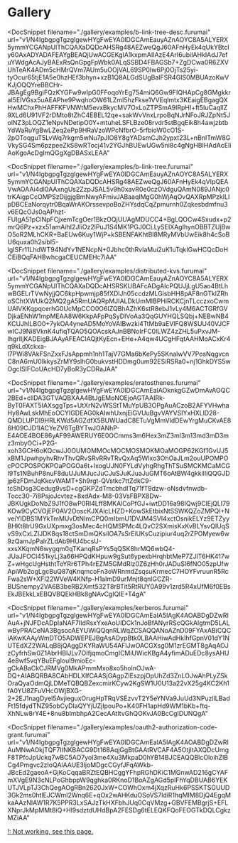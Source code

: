 # Gallery

<ClientOnly>
<DocSnippet
  filename="./gallery/examples/array-list.furumai"
  url="v1/N4IgbgpgTgzglgewHYgFwEYA0IDGCAmEauyAZnAOYC8A5ALYERX5ymk0DcAOkj2HPABGcADZwALgE8qACzj5CSbryQUoCAK4AHAAQBDKFD2SdwHjp1JGAbToGKcJFQAMmHVr0LH1dK50B3eXEZKgAOPxkIShlxMIBWAF1lCxx0ZJ0cACZ0nABmHIAWHLicgDYcgHYc0JyAThzfaxE9QQgRWgA6Lpo3GHF1AGsmGiskCBok8wz0NKnU7Ln0fMWixZLF8p4AXx4AWn2eVOUs4+WkHFXz9fPN86rDmp49g-P0a1iaPQnlfd3DzPetEE32ef3OuUBNBwIKQv0OBUh+BhcKukPGk1hLxwpUh7AxKJwFUhFGRWNCkJkpLBOFqkLgMNSzmOM2ZC1eZ1Sl1S11StwJM0hACsqYd0ACPgMRezISIpZzIXQ5eg4pCkEqcR8EDCQNg9Eg4HZxIgUKhQHocEbIGh+hoIFstkA"
></DocSnippet>

<DocSnippet
  filename="./gallery/examples/b-link-tree-desc.furumai"
  url="v1/N4IgbgpgTgzglgewHYgFwEYA0IDGCAmEauyAZnAOYC8A5ALYERX5ymmYCGANpUlThCQAXaDQDcAHSRg48AEZweQgJ60AFnHyEk4qUkYBtcly60AxADYADAFEAYgBEAQjUwACGEKgIA1kxpmAIIAzE4ArI6ubiIAHkIAdJ7efuYWdgAcAJyBAExRsQnGpgFpWbk0ALqSSBD4FBAGSb7+ZgDCwa0R6ZXVUhTeAK4ADm5cHMrQVm7AUm5uOOjVAL69SP0Iw6Pj0OjTs25yi-tyOcur65tjE1A5e0hzHEf3bhyn+xzB1Q8ALGdSUgBaIFSR4GIS0MBUAzoKwVKJjOQQYreBBCHr-JBAgEg9BgiFQzKYGFw9wIpG0FFoqoYrEg754miQ6Gw9FIQHApCg8GMgkkraI5EIVGsx5uAEAPhe9PwqhoOW61LZmI5hzFkse1VVEqlmtx3KEaigEBgagQXHwMChxPhHAFFKFVNWtM5evxBkycMV7OxLoZTPSmA9lRpHI+ft5IuCaqlIZ9XLd6U91VF2rDMto8tZhC4EBEL12qe+sakWvVnxLrpoBqNJrNFoJRJZpNt5JolNZ3pLOQZ1eNpvNDetipO0Y+mtuheLSFLBze08rvdr5stBgqEik8h4awjzbtbYdWaRuYgBwLZeq2ePp9HRaVzoWPcNfbrO-5rfbioW0cO1S-2pOToqguT5LvWq7rkgm5wNu7pJlO8Y8gYADsmCJh2ypxt23L+nBnITmW8GVkySG4Sm6pzpeeZkS8wRTocj41v2YGJhBUEwUGw5ni8c4gNgHBIHAdAcEIiAoKgoAcDgImQGgXgDBASxLEAA"
></DocSnippet>

<DocSnippet
  filename="./gallery/examples/b-link-tree.furumai"
  url="v1/N4IgbgpgTgzglgewHYgFwEYA0IDGCAmEauyAZnAOYC8A5ALYERX5ymmYCGANpUlThCQAXaDQDcAHSRg48AEZweQgJ60AFnHyEk4qVIpQEAVwAOAAi4dl0AAxngUs2ZzpJSAL5v9h0xavR0e0czOVdguQAmN089JANjc0trKAigpCcOMPSzDijgjgBmNwyAFmivJABaaqlMgG0hWjAqOvQAXRpMPzkILlpDBCEaNorqytr0BqaWrAKOrssevpoBoZHYsdqCqZpmurnh0Zqkesbdmfnu3v6EQcOJs0qAPhzt-FUIgA51pClNpFCjxemTcgOer1BkzOQjUUAgMDUCC4+BgLQOCw4Sxudx+p2mrQ6Pz+xzx51amAihI2JIiOz2lPuJ1S4MK1PGJ0CLLySEIXAgIhynOBBTZUjBwO5oR2MLhCKR+BaEUw6Kuy1WjP+kSBENFAKhtBl8MRyMVbUwEik8h4cSoBU6quxa0h2sibl5-IgISFr11LhdWT94NdYv1NENcpN+0Jbhc0thRvlaMui2uK1uTqkIGwHCQcDoHCEiBQqFAHBwhcgaCEUCMEHc7iAA"
></DocSnippet>

<DocSnippet
  filename="./gallery/examples/distributed-kvs.furumai"
  url="v1/N4IgbgpgTgzglgewHYgFwEYA0IDGCAmEauyAZnAOYC8A5ALYERX5ymmYCGANpUlThCQAXaDQDcAHSRSKUBAFcADgAIcPQUJjLgU5ao4BtLhwBGELrTVwNyjjQC6kpHpwmjp85fXDlJh05ccdzMLGisbHH8pAF8nGTklZRhoSChtXWUkQ2MQ2gA5RmUAQRpMJIALDkUmMIBPHiRCKCjnTLcczxoCwmUAIVKKqpqcerhG0UcMpCCO0O6IZQBhAZhK6stR8ebJ1vLy4M6ACTGRfGVDjkaENhW1mpMEAA8W6KkpAFpPqSyDIVoAa3QqGUYHQLSQbj+NEBwNB4KCUJhILBO0+7ykOA4yneAD5MoYoVAIBwzki4TtMb9aEVlFQ8WSUU40VJCFwICJ9Ni8VknK4ufiqTQAO5QOAcskAJnBBNoIrFC0lLWZ4zZHL5uPxvJM-IhgrlIjKADEigBJAAyAFEACIAQjtKyEcn+EHe+A4qw4UCgHFqtAAHMoACxKr4q9kLdXckxa-l7PWi8VAkFSnZxxFJsAppmh1nh1TajV7GMa6bKePy5SKnalwVV7PosNqgvcnC8nA6mU0IkkysZrMY9slhG0bukvstHDDmg0um92ESiRSRa0+nj1GhkDYS5wOgcISIFCoUAcHD7yBoR3yCDRaJAA"
></DocSnippet>

<DocSnippet
  filename="./gallery/examples/eratosthenes.furumai"
  url="v1/N4IgbgpgTgzglgewHYgFwEYA0IDGCAmEaIAOknkgGZwDmAvAOQC2BEd+cllDA3GTVAQBXAA4BtJgEMoNOEjoAGTAAIRk-ByT0FAXT5IAXsggTps+UtXrN2vWSStTMuYpUB3OPgAuACzoB2AFYVHwhaHy8AwLskMhEoOCYIGDEAG0kAIwhUxnjEiGVUuBgvVAYVSIYxHXLlD28-QMDLUPDI9HRLKWd5AGZdfX5BUWUadC8ETuVgMmVldDEwYrgMuCKvAE86H09CJD1lACYeZV6TgBYTwJOANhP-E4AOE4BOE86yAF99AWERUY6E0OCmms3m6Hex3mZ3ml3m13md3mD3mz3mbyOCi+P2G-xoh3GCH6oKQcwJJ0OUMOMMOcMOCMOSMOKMOaMOGP62KGf1GvUJ5xBM1JpwhpyhvRhvThvQRvSRvRRvTRvQxAq5Wlxo3OhOaJLm2ouUPOMPOcPOCPOSPOKPOaPOGOa6t+IxogUJN0FYLdVyhgRhgThTSuSMCKMCaMCGI9Ts1NBuhP8nuF8duUJuMJucJuCJuSJuKJuaJuGMT6oAtBW4gkkilIiQQGJDjp6zFDmJqKkcvWAMT+Sh9rgt-QVstkc7ttZdkC9-tcShDsg3Cedug9vsD+cgGKPZdTmcbhdITq71fT9dzw-oNsdvfnwdb-Tocc30-7i8PsjoJcvtez+8xdAdx-M8-03VsFBPX8Dw-JBKUgkDoNbZ9J1fO8wP0Rl4Lff8MKAlCoPfGJ+iwtDD16a98IQwj9ClEjQLI79KOw9CyCVOjEP0AV2OoscKJXAicLHZD+KowSkEtbixNtSSWKQZoZMPQI+NveiYIDBS1MYkTmMUvDtNImCPQ0mIbmU1DVJM4SVI4xctOsnikELYz9ETZyyBHKt8lrU9GxUXpmxg3osMec4cHQMSPMc4LQvC2SXmisKxKvBLYsvQIUqSvS9xCxLZIJDK8qs18ctSmDmQKsiIOA7sSrEiUKsCuzipiur4uq2rZPOMyew6w9zQamJpPalrZLdAb9HU4bcsU-xxsXKqmN6wygqm0qTKanqRsPYs5qQSK8hrMQ6wbQ4-JUaJFOCl451kyLj3a66HPQdKHpuw9gSut6ypexbHrqhbtMeP7ZJlT6HK417wZ+wHgcUgHsthtToYRr6TPh4rEZM5GMdRlz0Z6zHh0rJADuSI6fNO05zpUfwApiWb2ogLgcBuQ87qKnqmcoFn3oWRnmdZsqsuKrmecC7HOYFvruunR5RcFwa2sW+XFI22WVeW4KNfp-H1almD9urMnjt8qnlGCZR-BUSnempy2VA6B3beRB2Xmt532T8rBTit5RtRUY0A99v1zrd5R4xUfM6f0EBsEkJBEkkLxEBQVBQEkHBk8gNAvCgIQIE+T4gA"
></DocSnippet>

<DocSnippet
  filename="./gallery/examples/kerberos.furumai"
  url="v1/N4IgbgpgTgzglgewHYgFwEYA0IDGCAmEaIA5lAgK4AOABDgDZwRIAuA+jNJFDcADpIaNAF7IIdRsxYxeAoUIDCk1nJoBfANyrRScQGkAIgtmD5LALwByPRACeNA3BgsocAEYUWiQQqnRLWqZCSAQQANoAZnD09FYAxABiCQCiAKwKAAyWmDTO5ADWEPEJBgAsAOypBtk0LBAAHiwAdHkIhfGpnV01dY1NUTEdXZ2WALqB8jQAggDKYRaWU54AFlJwOACGXsg0M1zrEGMT8gAqAOJzCyfrhSw0Z1AbrHBIJLv7OIfjqmoCmgICMiUWicKBgA4yfimADuEDc8ysAHU4e8wf5vqYBuEFglouI9mioEc-gCkABaCkCJRMVg0MkAPmmMxo8xo5holnOJwA-DQ+AIABQRBA8CAbHDLXIfCAASjGAgpZIEszpjOpUhZd3ZnLOJwAhPLyZSkOraQyaOdmQjLDMeTQBQBZexcmirKCyw2KgSW1U0U13a22vX25g4KC2Kh1fA0YU8ZFuVHcOWjBXG-2+2EJ1nagDyel5AvjieguxOrugHpTRqVSEzvvT2Y5eYNVa9JuUd3NPuzllLBadFt15fdydTNZ95obCyDIaQYYjUZjIpouPo+K40FH1apHd9WM1bKb+ftq-XhNLw8rY4E+8nu8blmbhpA2CecAAtltvGhQOKvJA0BcCgIDUNQgA"
></DocSnippet>

<DocSnippet
  filename="./gallery/examples/oauth2-authorization-code-grant.furumai"
  url="v1/N4IgbgpgTgzglgewHYgFwEYA0IDGCAmEaIA5lAgK4AOABDgDZwRIAuMNwAOkjTQF7IINKBACG9Dt168AqjGgBtGAAtRVCAF4A5OtjItAXQDcUmgF8TPfoJpUckq7wBC5AO7yol3me4Xu3MkpaD0hYB14BJCEAQQBlcOloihZlBCg4Pmgvc2zIoQAlAAUE3ljoMDgcCGyfJFqAWkb-JBcEd2gaeoA+GjKoCqqaBRZtEQBHCggYFhpRGhDKiC1MGnwAD216gCYAFmXVgE9N3cNLPoGhbppW9qghka0RKnoD1BoAZgAGd5plFhYqDBUAB6YEKUTJVLpTJ3ChQegAOgRBn2620JxW+COWhOxm4jXqzRuHk6PSSKTSGUUD3Gk2ms0htlEJCWmI2Wnq6E+qOx2wAHKduOSoVS7ldiR1hqMIM8DjQ4EgqMkaAAzNIAW1R7K5PPR3LxSAJzTkHXFbhJUq0CqVMzg+GBVFEMBgrjS+EFLXNprJkMpMMt8iQ+Hl9sdztdUHdBpA2FESDg6tELEQKFQoFEOGTkDQLCgkzMZiAA"
></DocSnippet>
</ClientOnly>
<a v-if="false" href="https://araiichiro.github.io/furumai/docs">!: Not working, see this page.</a>

<Footer></Footer>
